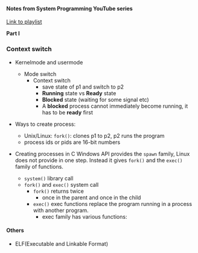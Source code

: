 #### Notes from System Programming YouTube series
[Link to playlist](https://www.youtube.com/playlist?list=PLPXsMt57rLtjNzxZBDg9xJB7KT83WStBO)

**Part I**
### Context switch
- Kernelmode and usermode
    - Mode switch
        - Context switch
            - save state of p1 and switch to p2
            - **Running** state vs **Ready** state
            - **Blocked** state (waiting for some signal etc)
            - A **blocked** process cannot immediately become running, it has to be **ready** first
- Ways to create process:
    - Unix/Linux:  `fork()`: clones p1 to p2, p2 runs the program
    - process ids or pids are 16-bit numbers

- Creating processes in C
Windows API provides the `spawn` family, Linux does not provide in one step.
Instead it gives `fork()` and the `exec()` family of functions.
    - `system()` library call
    - `fork()` and `exec()` system call
        - `fork()` returns twice
            - once in the parent and once in the child
        - `exec()` exec functions replace the program running in a process with another program. 
            - exec family has various functions:


#### Others
- ELF(Executable and Linkable Format)
